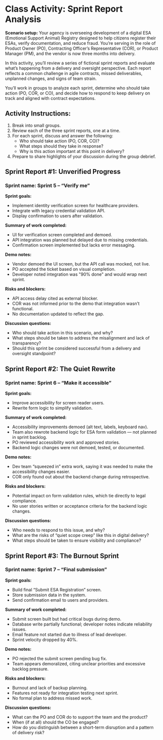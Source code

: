 # Class Activity: Sprint Report Analysis 

**Scenario setup:** Your agency is overseeing development of a digital ESA (Emotional Support Animal) Registry designed to help citizens register their ESAs, verify documentation, and reduce fraud. You’re serving in the role of Product Owner (PO), Contracting Officer’s Representative (COR), or Product Manager (PM), and the vendor is now three months into delivery.

In this activity, you’ll review a series of fictional sprint reports and evaluate what’s happening from a delivery and oversight perspective. Each report reflects a common challenge in agile contracts, missed deliverables, unplanned changes, and signs of team strain.

You’ll work in groups to analyze each sprint, determine who should take action (PO, COR, or CO), and decide how to respond to keep delivery on track and aligned with contract expectations.

## Activity Instructions: 

1. Break into small groups.  
2. Review each of the three sprint reports, one at a time.  
3. For each sprint, discuss and answer the following:  
   * Who should take action (PO, COR, CO)?  
   * What steps should they take in response?  
   * Why is this action important at this point in delivery?  
4. Prepare to share highlights of your discussion during the group debrief.

## Sprint Report #1: Unverified Progress

### Sprint name: Sprint 5 – “Verify me”

**Sprint goals:**

* Implement identity verification screen for healthcare providers.  
* Integrate with legacy credential validation API.  
* Display confirmation to users after validation.

**Summary of work completed:**

* UI for verification screen completed and demoed.  
* API integration was planned but delayed due to missing credentials.  
* Confirmation screen implemented but lacks error messaging.

**Demo notes:**

* Vendor demoed the UI screen, but the API call was mocked, not live.  
* PO accepted the ticket based on visual completion.  
* Developer noted integration was "90% done" and would wrap next sprint.

**Risks and blockers:**

* API access delay cited as external blocker.  
* COR was not informed prior to the demo that integration wasn’t functional.  
* No documentation updated to reflect the gap.

**Discussion questions:**

* Who should take action in this scenario, and why?  
* What steps should be taken to address the misalignment and lack of transparency?  
* Should this sprint be considered successful from a delivery and oversight standpoint?

## Sprint Report #2: The Quiet Rewrite

### Sprint name: Sprint 6 – “Make it accessible”

**Sprint goals:**

* Improve accessibility for screen reader users.  
* Rewrite form logic to simplify validation.

**Summary of work completed:**

* Accessibility improvements demoed (alt text, labels, keyboard nav).  
* Team also rewrote backend logic for ESA form validation — not planned in sprint backlog.  
* PO reviewed accessibility work and approved stories.  
* Backend logic changes were not demoed, tested, or documented.

**Demo notes:**

* Dev team “squeezed in” extra work, saying it was needed to make the accessibility changes easier.  
* COR only found out about the backend change during retrospective.

**Risks and blockers:**

* Potential impact on form validation rules, which tie directly to legal compliance.  
* No user stories written or acceptance criteria for the backend logic changes.

**Discussion questions:**

* Who needs to respond to this issue, and why?  
* What are the risks of “quiet scope creep” like this in digital delivery?  
* What steps should be taken to ensure visibility and compliance?  

## Sprint Report #3: The Burnout Sprint

### Sprint name: Sprint 7 – “Final submission”  

**Sprint goals:**

* Build final “Submit ESA Registration” screen.  
* Store submission data in the system.  
* Send confirmation email to users and providers.

**Summary of work completed:**

* Submit screen built but had critical bugs during demo.  
* Database write partially functional; developer notes indicate reliability issues.  
* Email feature not started due to illness of lead developer.  
* Sprint velocity dropped by 40%.

**Demo notes:**

* PO rejected the submit screen pending bug fix.  
* Team appears demoralized, citing unclear priorities and excessive backlog pressure.

**Risks and blockers:**

* Burnout and lack of backup planning.  
* Features not ready for integration testing next sprint.  
* No formal plan to address missed work.

**Discussion questions:**

* What can the PO and COR do to support the team and the product?  
* When (if at all) should the CO be engaged?  
* How do you distinguish between a short-term disruption and a pattern of delivery risk?
